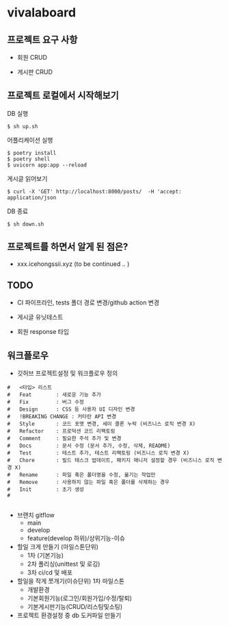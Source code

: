 # vivalaboard

## 프로젝트 요구 사항

- 회원 CRUD

- 게시판 CRUD

## 프로젝트 로컬에서 시작해보기

DB 실행
```
$ sh up.sh 
```

어플리케이션 실행
```
$ poetry install
$ poetry shell
$ uvicorn app:app --reload
```

게시글 읽어보기

```
$ curl -X 'GET' http://localhost:8000/posts/  -H 'accept: application/json
```

DB 종료 
```
$ sh down.sh
```


## 프로젝트를 하면서 알게 된 점은?

- xxx.icehongssii.xyz (to be continued .. )

## TODO

- CI 파이프라인, tests 폴더 경로 변경/github action 변경

- 게시글 유닛테스트

- 회원 response 타입


## 워크플로우

- 깃허브 프로젝트설정 및 워크플로우 정의

```
#   <타입> 리스트
#   Feat        : 새로운 기능 추가
#   Fix         : 버그 수정
#   Design      : CSS 등 사용자 UI 디자인 변경
#   !BREAKING CHANGE : 커타란 API 변경
#   Style       : 코드 포맷 변경, 세미 콜론 누락 (비즈니스 로직 변경 X)
#   Refactor    : 프로덕션 코드 리팩토링
#   Comment     : 필요한 주석 추가 및 변경
#   Docs        : 문서 수정 (문서 추가, 수정, 삭제, README)
#   Test        : 테스트 추가, 테스트 리팩토링 (비즈니스 로직 변경 X)
#   Chore       : 빌드 태스크 업데이트, 패키지 매니저 설정할 경우 (비즈니스 로직 변경 X)
#   Rename      : 파일 혹은 폴더명을 수정, 옮기는 작업만
#   Remove      : 사용하지 않는 파일 혹은 폴더를 삭제하는 경우
#   Init        : 초기 생성
#


```
- 브랜치 gitflow
	- main
	- develop
	- feature(develop 하위)/상위기능-이슈
- 할일 크게 만들기 (마일스톤단위)
	- 1차 (기본기능)
	- 2차  폴리싱(unittest 및 로깅)
	- 3차 ci/cd 및 배포
- 할일을 작게 쪼개기(이슈단위) 1차 마일스톤 
	- 개발환경
	- 기본회원기능(로그인/회원가입/수정/탈퇴)
	- 기본게시판기능(CRUD/리스팅및소팅)
- 프로젝트 환경설정 중 db 도커파일 만들기

